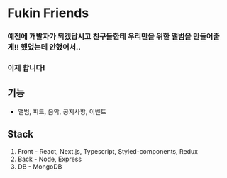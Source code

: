 # Fukin Friends

### 예전에 개발자가 되겠답시고 친구들한테 우리만을 위한 앨범을 만들어줄게!! 했었는데 안했어서..

### 이제 합니다!

## 기능

- 앨범, 피드, 음악, 공지사항, 이벤트

## Stack

1. Front - React, Next.js, Typescript, Styled-components, Redux
2. Back - Node, Express
3. DB - MongoDB

